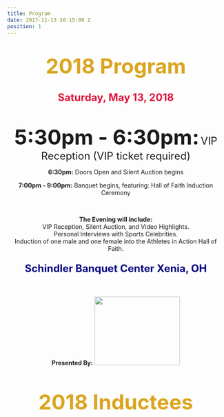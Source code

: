 ```yaml
---
title: Program
date: 2017-11-13 10:15:00 Z
position: 1
---
```


<div style="text-align: center;">

<h1><b>
<font size="30" color="GoldenRod">2018 Program</font>
</b>
</h1>
</div>
<div style="text-align: center;">
<h2><b>
<font size="5" color="Crimson">Saturday, May 13, 2018</font> </b>
</h2>
<br>

<div style="text-align: center;">
<p><b><font size="10">5:30pm - 6:30pm:</font></b>
<font size="5">VIP Reception (VIP ticket required)</font></p>
<p><b>6:30pm:</b>
Doors Open and Silent Auction begins</p>
<p><b>7:00pm - 9:00pm:</b>
Banquet begins, featuring:
Hall of Faith Induction Ceremony</p>
</div>
<br>
<div style="text-align: center;">
<p><b>The Evening will include:</b><br>
VIP Reception, Silent Auction, and Video Highlights.
<br>Personal Interviews with Sports Celebrities.
<br>Induction of one male and one female into the Athletes in Action Hall of Faith.</p>
</div>
<div style="text-align: center;">
<h3><b>
<font size ="5" color="Navy"> Schindler Banquet Center Xenia, OH</font></b>
</h3>
<br>
<br>
<b>Presented By:</b>
<img src="http://goaia.org/Media/Default/Events/NOC/sponsors/rl_carriers.png" height="159" width="198">
</div>
<br>
<br>
<div style="text-align: center;">
<h4><b>
<font size="30" color="GoldenRod">2018 Inductees</font></b>
</h4>
</div> 